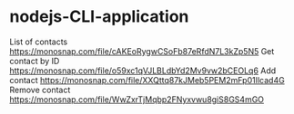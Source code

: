 # nodejs-CLI-application

List of contacts https://monosnap.com/file/cAKEoRygwCSoFb87eRfdN7L3kZp5N5
Get contact by ID https://monosnap.com/file/o59xc1qVJLBLdbYd2Mv9vw2bCEOLq6
Add contact https://monosnap.com/file/XXQttq87kJMeb5PEM2mFp01Ilcad4G
Remove contact https://monosnap.com/file/WwZxrTjMqbp2FNyxvwu8giS8GS4mGO
